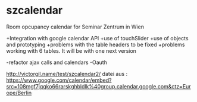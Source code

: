 szcalendar
==========

Room opcupancy calendar for Seminar Zentrum in Wien

+Integration with google calendar API
+use of touchSlider
+use of objects and prototyping
+problems with the table headers to be fixed
+problems working with 6 tables. It will be with one next version

-refactor ajax calls and calendars
-Oauth


http://victorgil.name/test/szcalendar2/
datei aus : https://www.google.com/calendar/embed?src=108mgf7jqqko66rarskghbldlk%40group.calendar.google.com&ctz=Europe/Berlin 



